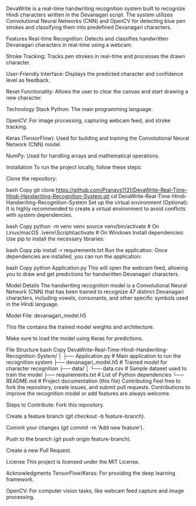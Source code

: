 DevaWrite is a real-time handwriting recognition system built to recognize Hindi characters written in the Devanagari script. The system utilizes Convolutional Neural Networks (CNN) and OpenCV for detecting blue pen strokes and classifying them into predefined Devanagari characters.

Features
Real-time Recognition: Detects and classifies handwritten Devanagari characters in real-time using a webcam.

Stroke Tracking: Tracks pen strokes in real-time and processes the drawn character.

User-Friendly Interface: Displays the predicted character and confidence level as feedback.

Reset Functionality: Allows the user to clear the canvas and start drawing a new character.

Technology Stack
Python: The main programming language.

OpenCV: For image processing, capturing webcam feed, and stroke tracking.

Keras (TensorFlow): Used for building and training the Convolutional Neural Network (CNN) model.

NumPy: Used for handling arrays and mathematical operations.

Installation
To run the project locally, follow these steps:

Clone the repository:

bash
Copy
git clone https://github.com/Pranavs1131/DevaWrite-Real-Time-Hindi-Handwriting-Recognition-System.git
cd DevaWrite-Real-Time-Hindi-Handwriting-Recognition-System
Set up the virtual environment (Optional):
It is highly recommended to create a virtual environment to avoid conflicts with system dependencies.

bash
Copy
python -m venv venv
source venv/bin/activate  # On Linux/macOS
.\venv\Scripts\activate  # On Windows
Install dependencies:
Use pip to install the necessary libraries:

bash
Copy
pip install -r requirements.txt
Run the application:
Once dependencies are installed, you can run the application:

bash
Copy
python Application.py
This will open the webcam feed, allowing you to draw and get predictions for handwritten Devanagari characters.

Model Details
The handwriting recognition model is a Convolutional Neural Network (CNN) that has been trained to recognize 47 distinct Devanagari characters, including vowels, consonants, and other specific symbols used in the Hindi language.

Model File: devanagari_model.h5

This file contains the trained model weights and architecture.

Make sure to load the model using Keras for predictions.

File Structure
bash
Copy
DevaWrite-Real-Time-Hindi-Handwriting-Recognition-System/
│
├── Application.py              # Main application to run the recognition system
├── devanagari_model.h5         # Trained model for character recognition
├── data/
│   └── data.csv                # Sample dataset used to train the model
├── requirements.txt            # List of Python dependencies
└── README.md                   # Project documentation (this file)
Contributing
Feel free to fork the repository, create issues, and submit pull requests. Contributions to improve the recognition model or add features are always welcome.

Steps to Contribute:
Fork this repository.

Create a feature branch (git checkout -b feature-branch).

Commit your changes (git commit -m 'Add new feature').

Push to the branch (git push origin feature-branch).

Create a new Pull Request.

License
This project is licensed under the MIT License.

Acknowledgments
TensorFlow/Keras: For providing the deep learning framework.

OpenCV: For computer vision tasks, like webcam feed capture and image processing.

